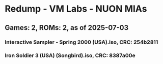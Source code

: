 # Redump - VM Labs - NUON MIAs
## Games: 2, ROMs: 2, as of 2025-07-03

### Interactive Sampler - Spring 2000 (USA).iso, CRC: 254b2811
### Iron Soldier 3 (USA) (Songbird).iso, CRC: 8387a00e
